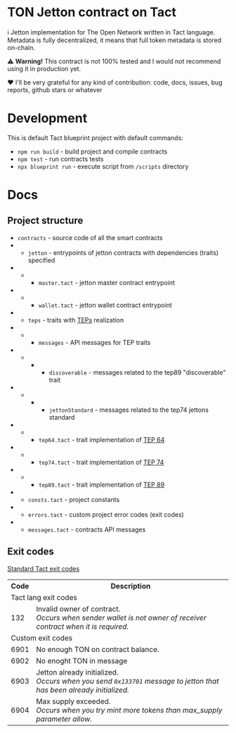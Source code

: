 # TON Jetton contract on Tact

ℹ️ Jetton implementation for The Open Network written in Tact language. Metadata is fully decentralized, it means that full token metadata is stored on-chain.

⚠️ <b>Warning!</b> This contract is not 100% tested and I would not recommend using it in production yet.

❤️ I'll be very grateful for any kind of contribution: code, docs, issues, bug reports, github stars or whatever

<!-- # Deploy TODO -->

# Development

This is default Tact blueprint project with default commands:

- `npm run build` - build project and compile contracts
- `npm test` - run contracts tests
- `npx blueprint run` - execute script from `/scripts` directory

# Docs

## Project structure

- `contracts` - source code of all the smart contracts
- - `jetton` - entrypoints of jetton contracts with dependencies (traits) specified
- - - `master.tact` - jetton master contract entrypoint
- - - `wallet.tact` - jetton wallet contract entrypoint
- - `teps` - traits with [TEPs](https://github.com/ton-blockchain/TEPs/) realization
- - - `messages` - API messages for TEP traits
- - - - `discoverable` -  messages related to the tep89 "discoverable" trait
- - - - `jettonStandard` -  messages related to the tep74 jettons standard
- - - `tep64.tact` - trait implementation of [TEP 64](https://github.com/ton-blockchain/TEPs/blob/master/text/0064-token-data-standard.md)
- - - `tep74.tact` - trait implementation of [TEP 74](https://github.com/ton-blockchain/TEPs/blob/master/text/0074-jettons-standard.md)
- - - `tep89.tact` - trait implementation of [TEP 89](https://github.com/ton-blockchain/TEPs/blob/master/text/0089-jetton-wallet-discovery.md)
- - `consts.tact` - project constants
- - `errors.tact` - custom project error codes (exit codes)
- - `messages.tact` - contracts API messages

## Exit codes

[Standard Tact exit codes](https://docs.tact-lang.org/book/exit-codes)

<table>
    <tr>
        <th>Code</th>
        <th>Description</th>
    </tr>
    <tr><td colspan=2>Tact lang exit codes</td></tr>
    <tr>
        <td>132</td>
        <td>
            Invalid owner of contract.</br><i>Occurs when sender wallet is not owner of receiver contract when it is required.</i>
        </td>
    </tr>
    <tr><td colspan=2>Custom exit codes</td></tr>
    <tr>
        <td>6901</td>
        <td>No enough TON on contract balance.</td>
    </tr>
    <tr>
        <td>6902</td>
        <td>No enoght TON in message</td>
    </tr>
    <tr>
        <td>6903</td>
        <td>
            Jetton already initialized.<br/><i>Occurs when you send <code>0x133701</code> message to jetton that has been already initialized.</i>
        </td>
    </tr>
    <tr>
        <td>6904</td>
        <td>
            Max supply exceeded.</br><i>Occurs when you try mint more tokens than max_supply parameter allow.</i>
        </td>
    </tr>
</table>